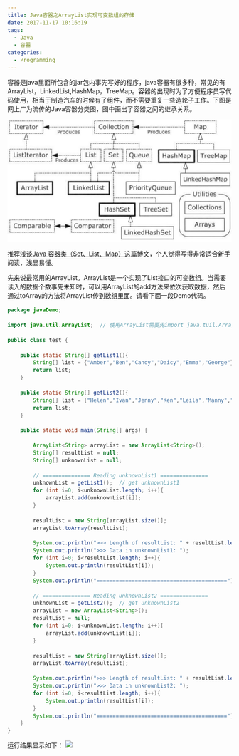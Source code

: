 ```yaml
---
title: Java容器之ArrayList实现可变数组的存储
date: 2017-11-17 10:16:19
tags:
  - Java
  - 容器
categories:
  - Programming
---
```

容器是java里面所包含的jar包内事先写好的程序，java容器有很多种，常见的有ArrayList，LinkedList,HashMap，TreeMap。容器的出现时为了方便程序员写代码使用，相当于制造汽车的时候有了组件，而不需要重复一些造轮子工作。<!--more-->下图是网上广为流传的Java容器分类图，图中画出了容器之间的继承关系。

![](arraylist/1.png)

推荐[浅谈Java 容器类（Set、List、Map）](https://test.zmblog.org/archives/289)这篇博文，个人觉得写得非常适合新手阅读，浅显易懂。

先来说最常用的ArrayList。ArrayList是一个实现了List接口的可变数组。当需要读入的数据个数事先未知时，可以用ArrayList的add方法来依次获取数据，然后通过toArray的方法将ArrayList传到数组里面。请看下面一段Demo代码。

```java
package javaDemo;

import java.util.ArrayList;  // 使用ArrayList需要先import java.tuil.ArrayList

public class test {

    public static String[] getList1(){
        String[] list = {"Amber","Ben","Candy","Daicy","Emma","George"};
        return list;
    }

    public static String[] getList2(){
        String[] list = {"Helen","Ivan","Jenny","Ken","Leila","Manny","Nancy","Penny"};
        return list;
    }

    public static void main(String[] args) {

        ArrayList<String> arrayList = new ArrayList<String>();
        String[] resultList = null;
        String[] unknownList = null;

        // =============== Reading unknownList1 ===============
        unknownList = getList1();  // get unknownList1
        for (int i=0; i<unknownList.length; i++){
            arrayList.add(unknownList[i]);
        }

        resultList = new String[arrayList.size()];
        arrayList.toArray(resultList);

        System.out.println(">>> Length of resultList: " + resultList.length);
        System.out.println(">>> Data in unknownList1: ");
        for (int i=0; i<resultList.length; i++){
            System.out.println(resultList[i]);
        }
        System.out.println("=========================================");

        // =============== Reading unknownList2 ===============
        unknownList = getList2();  // get unknownList2
        arrayList = new ArrayList<String>();
        resultList = null;
        for (int i=0; i<unknownList.length; i++){
            arrayList.add(unknownList[i]);
        }

        resultList = new String[arrayList.size()];
        arrayList.toArray(resultList);

        System.out.println(">>> Length of resultList: " + resultList.length);
		System.out.println(">>> Data in unknownList2: ");
        for (int i=0; i<resultList.length; i++){
            System.out.println(resultList[i]);
        }
        System.out.println("=========================================");
    }
}

```

运行结果显示如下：
![](2.png)